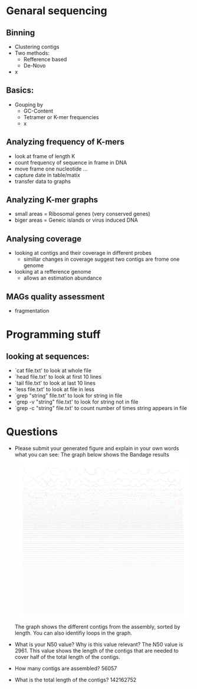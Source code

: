 # Genaral sequencing
## Binning
- Clustering contigs
- Two methods:
  -   Refference based
  -   De-Novo
- x

## Basics:
- Gouping by
  -   GC-Content
  -   Tetramer or K-mer frequencies
  -   x


## Analyzing frequency of K-mers
- look at frame of length K 
- count frequency of sequence in frame in DNA
- move frame one nucleotide ...
- capture date in table/matix
- transfer data to graphs

## Analyzing K-mer graphs
- small areas = Ribosomal genes (very conserved genes)
- biger areas = Geneic islands or virus induced DNA

## Analysing coverage
- looking at contigs and their coverage in different probes
  -   simillar changes in coverage suggest two contigs are frome one genome
- looking at a refference genome
  -   allows an estimation abundance

## MAGs quality assessment
- fragmentation

# Programming stuff

## looking at sequences:
- ´cat file.txt' to look at whole file
- ´head file.txt' to look at first 10 lines
- ´tail file.txt' to look at last 10 lines
- ´less file.txt' to look at file in less
- ´grep "string" file.txt' to look for string in file
- ´grep -v "string" file.txt' to look for string not in file
- ´grep -c "string" file.txt' to count number of times string appears in file

# Questions

- Please submit your generated figure and explain in your own words what you can see:
The graph below shows the Bandage results ![Bandage results](resources/bandage_graph.png)
The graph shows the different contigs from the assembly, sorted by length. You can also identifiy loops in the graph.

- What is your N50 value? Why is this value relevant?
The N50 value is 2961. This value shows the length of the contigs that are needed to cover half of the total length of the contigs.

- How many contigs are assembled?
56057

- What is the total length of the contigs?
142162752

